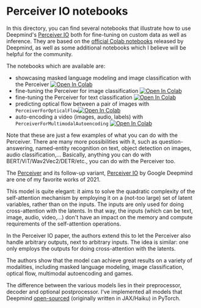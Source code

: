 # Perceiver IO notebooks
In this directory, you can find several notebooks that illustrate how to use Deepmind's [Perceiver IO](https://arxiv.org/abs/2107.14795) both for fine-tuning on custom data as well as inference. They are based on the [official Colab notebooks](https://github.com/deepmind/deepmind-research/tree/master/perceiver/colabs) released by Deepmind, as well as some additional notebooks which I believe will be helpful for the community.

The notebooks which are available are:
- showcasing masked language modeling and image classification with the Perceiver [![Open In Colab](https://colab.research.google.com/assets/colab-badge.svg)](https://colab.research.google.com/github/NielsRogge/Transformers-Tutorials/blob/master/Perceiver/Perceiver_for_masked_language_modeling_and_image_classification.ipynb)
- fine-tuning the Perceiver for image classification [![Open In Colab](https://colab.research.google.com/assets/colab-badge.svg)](https://colab.research.google.com/github/NielsRogge/Transformers-Tutorials/blob/master/Perceiver/Fine_tune_the_Perceiver_for_image_classification.ipynb)
- fine-tuning the Perceiver for text classification [![Open In Colab](https://colab.research.google.com/assets/colab-badge.svg)](https://colab.research.google.com/github/NielsRogge/Transformers-Tutorials/blob/master/Perceiver/Fine_tune_Perceiver_for_text_classification.ipynb)
- predicting optical flow between a pair of images with `PerceiverForOpticalFlow`[![Open In Colab](https://colab.research.google.com/assets/colab-badge.svg)](https://colab.research.google.com/github/NielsRogge/Transformers-Tutorials/blob/master/Perceiver/Perceiver_for_Optical_Flow.ipynb)
- auto-encoding a video (images, audio, labels) with `PerceiverForMultimodalAutoencoding` [![Open In Colab](https://colab.research.google.com/assets/colab-badge.svg)](https://colab.research.google.com/github/NielsRogge/Transformers-Tutorials/blob/master/Perceiver/Perceiver_for_Multimodal_Autoencoding.ipynb)

Note that these are just a few examples of what you can do with the Perceiver. There are many more possibilities with it, such as question-answering, named-entity recognition on text, object detection on images, audio classification,... Basically, anything you can do with BERT/ViT/Wav2Vec2/DETR/etc., you can do with the Perceiver too.

The [Perceiver](https://arxiv.org/abs/2103.03206) and its follow-up variant, [Perceiver IO](https://arxiv.org/abs/2107.14795) by Google Deepmind are one of my favorite works of 2021.

This model is quite elegant: it aims to solve the quadratic complexity of the self-attention mechanism by employing it on a (not-too large) set of latent variables, rather than on the inputs.
The inputs are only used for doing cross-attention with the latents. In that way, the inputs (which can be text, image, audio, video,...) don't have an impact on the memory and compute requirements of the self-attention operations.

In the Perceiver IO paper, the authors extend this to let the Perceiver also handle arbitrary outputs, next to arbitrary inputs. The idea is similar: one only employs the outputs for doing cross-attention with the latents.

The authors show that the model can achieve great results on a variety of modalities, including masked language modeling, image classification, optical flow, multimodal autoencoding and games.

The difference between the various models lies in their preprocessor, decoder and optional postprocessor. I've implemented all models that Deepmind [open-sourced](https://github.com/deepmind/deepmind-research/tree/master/perceiver) (originally written in JAX/Haiku) in PyTorch.
